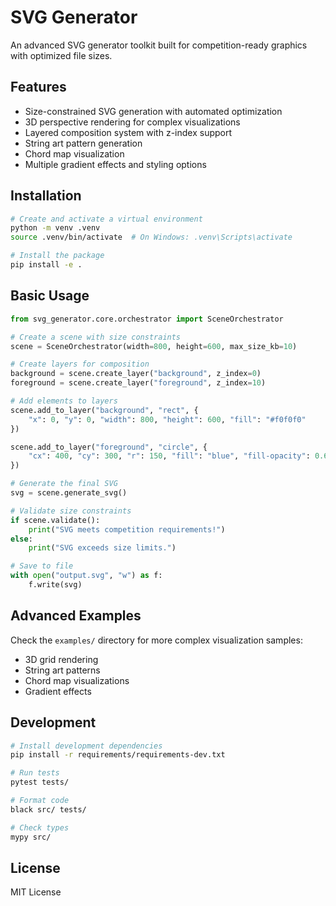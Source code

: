 # SVG Generator

An advanced SVG generator toolkit built for competition-ready graphics with optimized file sizes.

## Features

- Size-constrained SVG generation with automated optimization
- 3D perspective rendering for complex visualizations
- Layered composition system with z-index support
- String art pattern generation
- Chord map visualization
- Multiple gradient effects and styling options

## Installation

```bash
# Create and activate a virtual environment
python -m venv .venv
source .venv/bin/activate  # On Windows: .venv\Scripts\activate

# Install the package
pip install -e .
```

## Basic Usage

```python
from svg_generator.core.orchestrator import SceneOrchestrator

# Create a scene with size constraints
scene = SceneOrchestrator(width=800, height=600, max_size_kb=10)

# Create layers for composition
background = scene.create_layer("background", z_index=0)
foreground = scene.create_layer("foreground", z_index=10)

# Add elements to layers
scene.add_to_layer("background", "rect", {
    "x": 0, "y": 0, "width": 800, "height": 600, "fill": "#f0f0f0"
})

scene.add_to_layer("foreground", "circle", {
    "cx": 400, "cy": 300, "r": 150, "fill": "blue", "fill-opacity": 0.6
})

# Generate the final SVG
svg = scene.generate_svg()

# Validate size constraints
if scene.validate():
    print("SVG meets competition requirements!")
else:
    print("SVG exceeds size limits.")

# Save to file
with open("output.svg", "w") as f:
    f.write(svg)
```

## Advanced Examples

Check the `examples/` directory for more complex visualization samples:

- 3D grid rendering
- String art patterns
- Chord map visualizations
- Gradient effects

## Development

```bash
# Install development dependencies
pip install -r requirements/requirements-dev.txt

# Run tests
pytest tests/

# Format code
black src/ tests/

# Check types
mypy src/
```

## License

MIT License

